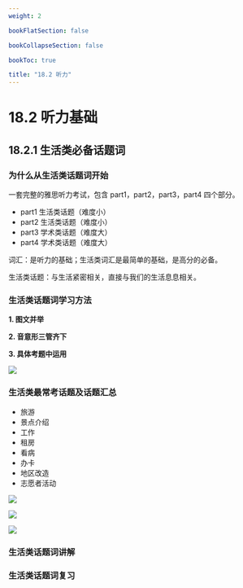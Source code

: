 ```yaml
---
weight: 2

bookFlatSection: false

bookCollapseSection: false

bookToc: true

title: "18.2 听力"
---
```


# 18.2 听力基础

## 18.2.1 生活类必备话题词

### 为什么从生活类话题词开始

一套完整的雅思听力考试，包含 part1，part2，part3，part4 四个部分。

+ part1 生活类话题（难度小）
+ part2 生活类话题（难度小）
+ part3 学术类话题（难度大）
+ part4 学术类话题（难度大）

词汇：是听力的基础；生活类词汇是最简单的基础，是高分的必备。

生活类话题：与生活紧密相关，直接与我们的生活息息相关。

### 生活类话题词学习方法

**1. 图文并举**

**2. 音意形三管齐下**

**3. 具体考题中运用**

![](https://cdn.xiaobinqt.cn/xiaobinqt.io/20230726/bccd37198778421bb570b4dac7a96c1c.png)

### 生活类最常考话题及话题汇总

+ 旅游
+ 景点介绍
+ 工作
+ 租房
+ 看病
+ 办卡
+ 地区改造
+ 志愿者活动

[//]: # (![]&#40;https://cdn.xiaobinqt.cn/xiaobinqt.io/20230726/bbfcb144c95c4af097fdb3dc86b131f0.png?imageView2/0/q/75|watermark/2/text/eGlhb2JpbnF0/font/dmlqYXlh/fontsize/1000/fill/IzVDNUI1Qg==/dissolve/52/gravity/SouthEast/dx/15/dy/15&#41;)

[//]: # ()

[//]: # (![]&#40;https://cdn.xiaobinqt.cn/xiaobinqt.io/20230726/5212032256054caba9714a3ed7452116.png?imageView2/0/q/75|watermark/2/text/eGlhb2JpbnF0/font/dmlqYXlh/fontsize/1000/fill/IzVDNUI1Qg==/dissolve/52/gravity/SouthEast/dx/15/dy/15&#41;)

[//]: # ()

[//]: # (![]&#40;https://cdn.xiaobinqt.cn/xiaobinqt.io/20230726/d12c10c1b7594bae8cf7b3936f2642db.png?imageView2/0/q/75|watermark/2/text/eGlhb2JpbnF0/font/dmlqYXlh/fontsize/1000/fill/IzVDNUI1Qg==/dissolve/52/gravity/SouthEast/dx/15/dy/15&#41;)

[//]: # ()

[//]: # (![]&#40;https://cdn.xiaobinqt.cn/xiaobinqt.io/20230726/dab2960e12b24d049eb6b98989938b7a.png?imageView2/0/q/75|watermark/2/text/eGlhb2JpbnF0/font/dmlqYXlh/fontsize/1000/fill/IzVDNUI1Qg==/dissolve/52/gravity/SouthEast/dx/15/dy/15&#41;)

[//]: # ()

[//]: # (![]&#40;https://cdn.xiaobinqt.cn/xiaobinqt.io/20230726/f30845cf5e664c43ad77623df0fa1bf7.png?imageView2/0/q/75|watermark/2/text/eGlhb2JpbnF0/font/dmlqYXlh/fontsize/1000/fill/IzVDNUI1Qg==/dissolve/52/gravity/SouthEast/dx/15/dy/15&#41;)

[//]: # ()

[//]: # (![]&#40;https://cdn.xiaobinqt.cn/xiaobinqt.io/20230726/75f8ded904454233b786dc56ec93ea98.png?imageView2/0/q/75|watermark/2/text/eGlhb2JpbnF0/font/dmlqYXlh/fontsize/1000/fill/IzVDNUI1Qg==/dissolve/52/gravity/SouthEast/dx/15/dy/15&#41;)

[//]: # ()

[//]: # (![]&#40;https://cdn.xiaobinqt.cn/xiaobinqt.io/20230726/607bb86117614c0f9ce7311663a9e6dd.png?imageView2/0/q/75|watermark/2/text/eGlhb2JpbnF0/font/dmlqYXlh/fontsize/1000/fill/IzVDNUI1Qg==/dissolve/52/gravity/SouthEast/dx/15/dy/15&#41;)

![](https://cdn.xiaobinqt.cn/xiaobinqt.io/20230730/24347a528a0f4958aff96f69711db0c8.png?imageView2/0/q/75|watermark/2/text/eGlhb2JpbnF0/font/dmlqYXlh/fontsize/1000/fill/IzVDNUI1Qg==/dissolve/52/gravity/SouthEast/dx/15/dy/15)

![](https://cdn.xiaobinqt.cn/xiaobinqt.io/20230730/b80995411b214edd9fae0097d2ee8ed7.png?imageView2/0/q/75|watermark/2/text/eGlhb2JpbnF0/font/dmlqYXlh/fontsize/1000/fill/IzVDNUI1Qg==/dissolve/52/gravity/SouthEast/dx/15/dy/15)

![](https://cdn.xiaobinqt.cn/xiaobinqt.io/20230730/0086ab0e2f434210b5c36e3e349a5a5b.png?imageView2/0/q/75|watermark/2/text/eGlhb2JpbnF0/font/dmlqYXlh/fontsize/1000/fill/IzVDNUI1Qg==/dissolve/52/gravity/SouthEast/dx/15/dy/15)



### 生活类话题词讲解

### 生活类话题词复习
